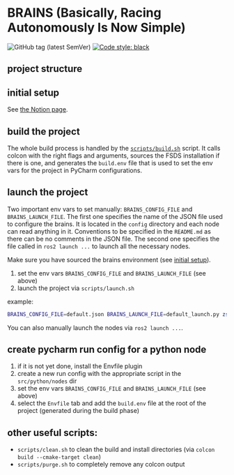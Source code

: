 # BRAINS (Basically, Racing Autonomously Is Now Simple)

![GitHub tag (latest SemVer)](https://img.shields.io/github/v/tag/EPFL-RT-Driverless/brains?sort=semver)
<a href="https://github.com/psf/black"><img alt="Code style: black" src="https://img.shields.io/badge/code%20style-black-000000.svg"/></a>

## project structure


## initial setup
See [the Notion page](https://www.notion.so/epflrt/BRAINS-bd87e134b39e4b3bbff7b356c2e9a43d?pvs=4).

## build the project
The whole build process is handled by the [`scripts/build.sh`](scripts/build.sh) script.
It calls colcon with the right flags and arguments, sources the FSDS installation if there is one, and generates the
`build.env` file that is used to set the env vars for the project in PyCharm configurations.

## launch the project
Two important env vars to set manually: `BRAINS_CONFIG_FILE` and `BRAINS_LAUNCH_FILE`. The first one specifies the
name of the JSON file used to configure the brains. It is located in the `config` directory and each node can read
anything in it. Conventions to be specified in the `README.md` as there can be no comments in the JSON file. The second
one specifies the file called in `ros2 launch ...` to launch all the necessary nodes.

Make sure you have sourced the brains environment (see [initial setup](#initial-setup)).
1. set the env vars `BRAINS_CONFIG_FILE` and `BRAINS_LAUNCH_FILE` (see above)
2. launch the project via `scripts/launch.sh`

example:
```bash
BRAINS_CONFIG_FILE=default.json BRAINS_LAUNCH_FILE=default_launch.py zsh scripts/launch.sh
```

You can also manually launch the nodes via `ros2 launch ...`.

## create pycharm run config for a python node
1. if it is not yet done, install the Envfile plugin
2. create a new run config with the appropriate script in the `src/python/nodes` dir
3. set the env vars `BRAINS_CONFIG_FILE` and `BRAINS_LAUNCH_FILE` (see above)
4. select the `Envfile` tab and add the `build.env` file at the root of the project (generated during the build phase)

## other useful scripts:
- `scripts/clean.sh` to clean the build and install directories (via `colcon build --cmake-target clean`)
- `scripts/purge.sh` to completely remove any colcon output
